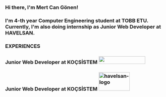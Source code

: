 ### Hi there, I'm Mert Can Gönen!

### I'm 4-th year Computer Engineering student at TOBB ETU. Currently, I'm also doing internship as Junior Web Developer at HAVELSAN.

### EXPERIENCES

### Junior Web Developer at KOÇSİSTEM <img src="https://upload.wikimedia.org/wikipedia/tr/archive/2/28/20200704155435%21KocSistem_logo.png" width="150px" height="25px"> 
### Junior Web Developer at KOÇSİSTEM <img alt="havelsan-logo" width="100" height="60px" src="https://upload.wikimedia.org/wikipedia/commons/thumb/c/c8/Havelsan_logo.svg/450px-Havelsan_logo.svg.png">

